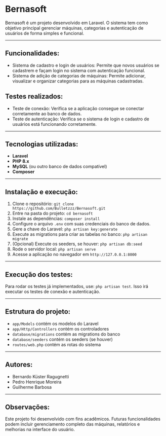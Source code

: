 # Bernasoft

Bernasoft é um projeto desenvolvido em Laravel. O sistema tem como objetivo principal gerenciar máquinas, categorias e autenticação de usuários de forma simples e funcional.

---

## Funcionalidades:

- Sistema de cadastro e login de usuários: Permite que novos usuários se cadastrem e façam login no sistema com autenticação funcional.
- Sistema de adição de categorias de máquinas: Permite adicionar, visualizar e organizar categorias para as máquinas cadastradas.

## Testes realizados:

- Teste de conexão: Verifica se a aplicação consegue se conectar corretamente ao banco de dados.
- Teste de autenticação: Verifica se o sistema de login e cadastro de usuários está funcionando corretamente.

---

## Tecnologias utilizadas:

- **Laravel**
- **PHP 8.x**
- **MySQL** (ou outro banco de dados compatível)
- **Composer**

---

## Instalação e execução:

1. Clone o repositório: `git clone https://github.com/Bulletzzz/Bernasoft.git`
2. Entre na pasta do projeto: `cd bernasoft`
3. Instale as dependências: `composer install`
4. Configure o arquivo `.env` com suas credenciais do banco de dados.
5. Gere a chave do Laravel: `php artisan key:generate`
6. Execute as migrations para criar as tabelas no banco: `php artisan migrate`
7. (Opcional) Execute os seeders, se houver: `php artisan db:seed`
8. Rode o servidor local: `php artisan serve`
9. Acesse a aplicação no navegador em `http://127.0.0.1:8000`

---

## Execução dos testes:

Para rodar os testes já implementados, use: `php artisan test`. Isso irá executar os testes de conexão e autenticação.

---

## Estrutura do projeto:

- `app/Models` contém os modelos do Laravel
- `app/Http/Controllers` contém os controladores
- `database/migrations` contém as migrations do banco
- `database/seeders` contém os seeders (se houver)
- `routes/web.php` contém as rotas do sistema

---

## Autores:

- Bernardo Küster Ragugnetti
- Pedro Henrique Moreira
- Guilherme Barbosa

---

## Observações:

Este projeto foi desenvolvido com fins acadêmicos. Futuras funcionalidades podem incluir gerenciamento completo das máquinas, relatórios e melhorias na interface do usuário.
